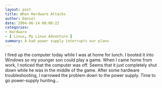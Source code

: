 ```yaml
---
layout: post
title: When Hardware Attacks
author: Daniel
date: 2004-06-14 00:00:22
categories:
- Hardware
- [ Linux, My Linux Adventure ]
summary: A bad power supply interrupts our plans
---
```


I fired up the computer today while I was at home for lunch. I booted it into Windows so my younger son could play a game. When I came home from work, I noticed that the computer was off. Seems that it just completely shut down while he was in the middle of the game. After some hardware troubleshooting, I narrowed the problem down to the power supply. Time to go power-supply hunting...
